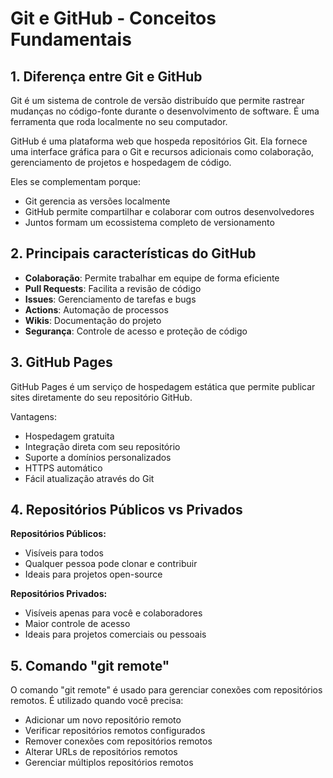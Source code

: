 # Git e GitHub - Conceitos Fundamentais

## 1. Diferença entre Git e GitHub

Git é um sistema de controle de versão distribuído que permite rastrear mudanças no código-fonte durante o desenvolvimento de software. É uma ferramenta que roda localmente no seu computador.

GitHub é uma plataforma web que hospeda repositórios Git. Ela fornece uma interface gráfica para o Git e recursos adicionais como colaboração, gerenciamento de projetos e hospedagem de código.

Eles se complementam porque:
- Git gerencia as versões localmente
- GitHub permite compartilhar e colaborar com outros desenvolvedores
- Juntos formam um ecossistema completo de versionamento

## 2. Principais características do GitHub

- **Colaboração**: Permite trabalhar em equipe de forma eficiente
- **Pull Requests**: Facilita a revisão de código
- **Issues**: Gerenciamento de tarefas e bugs
- **Actions**: Automação de processos
- **Wikis**: Documentação do projeto
- **Segurança**: Controle de acesso e proteção de código

## 3. GitHub Pages

GitHub Pages é um serviço de hospedagem estática que permite publicar sites diretamente do seu repositório GitHub.

Vantagens:
- Hospedagem gratuita
- Integração direta com seu repositório
- Suporte a domínios personalizados
- HTTPS automático
- Fácil atualização através do Git

## 4. Repositórios Públicos vs Privados

**Repositórios Públicos:**
- Visíveis para todos
- Qualquer pessoa pode clonar e contribuir
- Ideais para projetos open-source

**Repositórios Privados:**
- Visíveis apenas para você e colaboradores
- Maior controle de acesso
- Ideais para projetos comerciais ou pessoais

## 5. Comando "git remote"

O comando "git remote" é usado para gerenciar conexões com repositórios remotos. É utilizado quando você precisa:
- Adicionar um novo repositório remoto
- Verificar repositórios remotos configurados
- Remover conexões com repositórios remotos
- Alterar URLs de repositórios remotos
- Gerenciar múltiplos repositórios remotos 